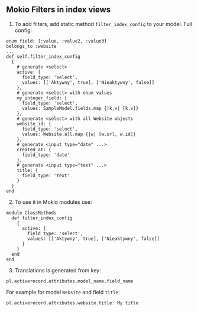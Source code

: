 ## Mokio Filters in index views

1. To add filters, add static method `filter_index_config` to your model. Full config:
```
enum field: [:value, :value2, :value3]
belongs_to :website
...
def self.filter_index_config
  {
    # generate <select>
    active: {
      field_type: 'select',
      values: [['Aktywny', true], ['Nieaktywny', false]]
    },
    # generate <select> with enum values
    my_integer_field: {
      field_type: 'select',
      values: SampleModel.fields.map {|k,v| [k,v]}
    },
    # generate <select> with all Website objects
    website_id: {
      field_type: 'select',
      values: Website.all.map {|w| [w.url, w.id]}
    },
    # generate <input type="date" ...>
    created_at: {
      field_type: 'date'
    },
    # generate <input type="text" ...>
    title: {
      field_type: 'text'
    }
  }
end
```

2. To use it in Mokio modules use:
```
module ClassMethods
  def filter_index_config
    {
      active: {
        field_type: 'select',
        values: [['Aktywny', true], ['Nieaktywny', false]]
      }
    }
  end
end
```

3. Translations is generated from key:
```
pl.activerecord.attributes.model_name.field_name
```
For example for model `Website` and field `title`:
```
pl.activerecord.attributes.website.title: My title
```

